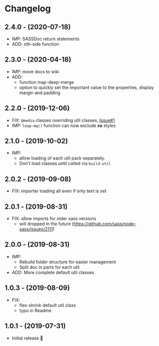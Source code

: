 # Changelog

## 2.4.0 - (2020-07-18)
* IMP: SASSDoc return statements
* ADD: nth-side function

## 2.3.0 - (2020-04-18)
* IMP: move docs to wiki
* ADD:
  * function map-deep-merge
  * option to quickly set the important value to the properties,
    display margin and padding

## 2.2.0 - (2019-12-06)
* FIX: `@media` classes overriding util classes, [Issue#1](https://github.com/fylgja/fylgja-utilkit/issues/1)
* IMP: `loop-mq()` function can now exclude **xs** styles

## 2.1.0 - (2019-10-02)
* IMP:
  * allow loading of each util pack separately.
  * Don't load classes until called via `build-util`

## 2.0.2 - (2019-09-08)
* FIX: importer loading all even if only text is set

## 2.0.1 - (2019-08-31)
* FIX: allow imports for older sass versions
  * will dropped in the future (https://github.com/sass/node-sass/issues/2111)

## 2.0.0 - (2019-08-31)
* IMP:
  * Rebuild folder structure for easier management
  * Split doc in parts for each util
* ADD: More complete default util classes

## 1.0.3 - (2019-08-09)
* FIX:
  * flex-shrink default util class
  * typo in Readme

## 1.0.1 - (2019-07-31)
* Initial release 🎉
